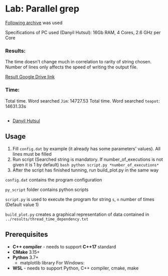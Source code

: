 # Lab: Parallel grep
 [Following archive](https://drive.google.com/file/d/1SjA1pEz_H6OBQq4jmOnTnsKqsW0V1WDE/view) was used

Specifications of PC used (Danyil Hutsul):
16Gb RAM, 4 Cores, 2.6 GHz per Core

### Results: 
The time doesn't change much in correlation to rarity of string chosen. Number of lines only affects the speed of writing the output file.

[Result Google Drive link](https://drive.google.com/drive/folders/1CBiDOnEO_dS9i6WU9HhQWAXH3_kgXrda?usp=sharing)

### Time:

Total time. Word searched `Jim`: 14727.53
Total time. Word searched `teapot`: 14631.33s

##

 - [Danyil Hutsul](https://github.com/DanHutsul)

## Usage
1. Fill `config.dat` by example (it already has some parameters' values). All lines must be filled
2. Run script (Searched string is mandatory. If number_of_executions is not given it is 1 by default)
```bash python script.py *number_of_executions*```
3. After the script has finished tunning, run build_plot.py in the same way

`config.dat` contains the program configuration

`py_script` folder contains python scripts

`script.py` is used to execute the program for string `s`, `n` number of times (Default value 1)

`build_plot.py` creates a graphical representation of data contained in `../results/thread_time_dependency.txt`

## Prerequisites

 - **C++ compiler** - needs to support **C++17** standard
 - **CMake** 3.15+
 - **Python** 3.7+
   - matplotlib library
 For Windows:
 - **WSL** - needs to support Python, C++ compiler, cmake, make
